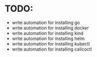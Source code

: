 # TODO:

- write automation for installing go
- write automation for installing docker
- write automation for installing kind
- write automation for installing helm
- write automation for installing kubectl
- write automation for installing calicoctl
